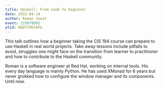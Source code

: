 ```yaml
---
title: Haskell: From noob to beginner
date: 2015-04-14
author: Roman Joost
event: 219978892
ytid: NGD7I9K1bPo
---
```

This talk outlines how a beginner taking the CIS 194 course can
prepare to use Haskell in real world projects. Take away lessons
include pitfalls to avoid, struggles one might face on the
transition from learner to practitioner and how to contribute to
the Haskell community.

Roman is a software engineer at Red Hat, working on internal
tools. His every day language is mainly Python. He has used
XMonad for 6 years but never grokked how to configure the window
manager and its components.  Until now.
